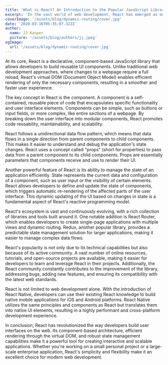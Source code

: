 ```yaml
---
title: 'What is React? An Introduction to the Popular JavaScript Library'
excerpt: 'In the vast world of web development, React has emerged as one of the most popular and widely used JavaScript libraries. Created by Facebook, React has gained immense popularity due to its ability to build interactive user interfaces efficiently and effectively. Whether you are a seasoned developer or just starting your coding journey, understanding what React is and how it works can greatly enhance your web development skills'
coverImage: '/assets/blog/dynamic-routing/cover.jpg'
date: '2020-03-16T05:35:07.322Z'
author:
  name: JJ Kasper
  picture: '/assets/blog/authors/jj.jpeg'
ogImage:
  url: '/assets/blog/dynamic-routing/cover.jpg'
---
```

At its core, React is a declarative, component-based JavaScript library that allows developers to build reusable UI components. Unlike traditional web development approaches, where changes to a webpage require a full reload, React's virtual DOM (Document Object Model) enables efficient rendering of only the necessary components, resulting in a smoother and faster user experience.

The key concept in React is the component. A component is a self-contained, reusable piece of code that encapsulates specific functionality and user interface elements. Components can be simple, such as buttons or input fields, or more complex, like entire sections of a webpage. By breaking down the user interface into modular components, React promotes code reusability, maintainability, and scalability.

React follows a unidirectional data flow pattern, which means that data flows in a single direction from parent components to child components. This makes it easier to understand and debug the application's state changes. React uses a concept called "props" (short for properties) to pass data from a parent component to its child components. Props are essentially parameters that components receive and use to render their UI.

Another powerful feature of React is its ability to manage the state of an application efficiently. State represents the current data and configuration of a component, such as user input or the visibility of certain elements. React allows developers to define and update the state of components, which triggers automatic re-rendering of the affected parts of the user interface. This dynamic updating of the UI based on changes in state is a fundamental aspect of React's reactive programming model.

React's ecosystem is vast and continuously evolving, with a rich collection of libraries and tools built around it. One notable addition is React Router, which enables developers to create single-page applications with multiple views and dynamic routing. Redux, another popular library, provides a predictable state management solution for larger applications, making it easier to manage complex data flows.

React's popularity is not only due to its technical capabilities but also because of its active community. A vast number of online resources, tutorials, and open-source projects are available, making it easier for developers to learn and leverage React in their projects. Additionally, the React community constantly contributes to the improvement of the library, addressing bugs, adding new features, and ensuring its compatibility with the latest web standards.

React is not limited to web development alone. With the introduction of React Native, developers can use their existing React knowledge to build native mobile applications for iOS and Android platforms. React Native utilizes the same principles and components as React but translates them into native UI elements, resulting in a highly performant and cross-platform development experience.

In conclusion, React has revolutionized the way developers build user interfaces on the web. Its component-based architecture, efficient rendering through the virtual DOM, and robust state management capabilities make it a powerful tool for creating interactive and scalable applications. Whether you're working on a small personal project or a large-scale enterprise application, React's simplicity and flexibility make it an excellent choice for modern web development.
